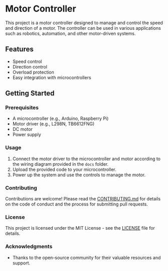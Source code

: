# Motor Controller

This project is a motor controller designed to manage and control the speed and direction of a motor. The controller can be used in various applications such as robotics, automation, and other motor-driven systems.

## Features

- Speed control
- Direction control
- Overload protection
- Easy integration with microcontrollers

## Getting Started

### Prerequisites

- A microcontroller (e.g., Arduino, Raspberry Pi)
- Motor driver (e.g., L298N, TB6612FNG)
- DC motor
- Power supply

### Usage

1. Connect the motor driver to the microcontroller and motor according to the wiring diagram provided in the `docs` folder.
2. Upload the provided code to your microcontroller.
3. Power up the system and use the controls to manage the motor.

### Contributing

Contributions are welcome! Please read the [CONTRIBUTING.md](CONTRIBUTING.md) for details on the code of conduct and the process for submitting pull requests.

### License

This project is licensed under the MIT License - see the [LICENSE](LICENSE) file for details.

### Acknowledgments

- Thanks to the open-source community for their valuable resources and support.